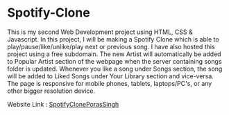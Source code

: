 # Spotify-Clone
 This is my second Web Development project using HTML, CSS & Javascript. In this project, I will be making a Spotify Clone which is able to play/pause/like/unlike/play next or previous song. I have also hosted this project using a free subdomain.
 The new Artist will automatically be added to Popular Artist section of the webpage when the server containing songs folder is updated.
 Whenever you like a song under Songs section, the song will be added to Liked Songs under Your Library section and vice-versa.
 The page is responsive for mobile phones, tablets, laptops/PC's, or any other bigger resolution device.

Website Link : [SpotifyClonePorasSingh](https://www.spotifyporassingh.freewebhostmost.com)
